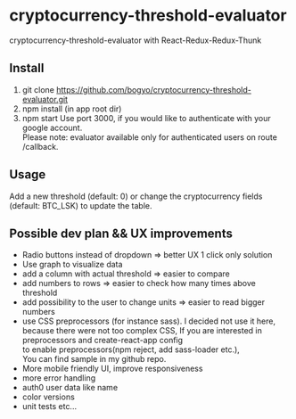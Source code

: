 # cryptocurrency-threshold-evaluator
cryptocurrency-threshold-evaluator with React-Redux-Redux-Thunk

## Install

1. git clone https://github.com/bogyo/cryptocurrency-threshold-evaluator.git
2. npm install (in app root dir)
3. npm start
Use port 3000, if you would like to authenticate with your google account.<br />
Please note: evaluator available only for authenticated users on route /callback.

## Usage
Add a new threshold (default: 0) or change the cryptocurrency fields (default: BTC_LSK) to update the table.

## Possible dev plan && UX improvements

- Radio buttons instead of dropdown => better UX 1 click only solution
- Use graph to visualize data
- add a column with actual threshold => easier to compare
- add numbers to rows => easier to check how many times above threshold
- add possibility to the user to change units  => easier to read bigger numbers
- use CSS preprocessors (for instance sass).
I decided not use it here, because there were not too complex CSS,
If you are interested in preprocessors and create-react-app config</br>
to enable preprocessors(npm reject, add sass-loader etc.), </br>
 You can find sample in my github repo.</br>
- More mobile friendly UI, improve responsiveness
- more error handling
- auth0 user data like name
- color versions
- unit tests
etc...
